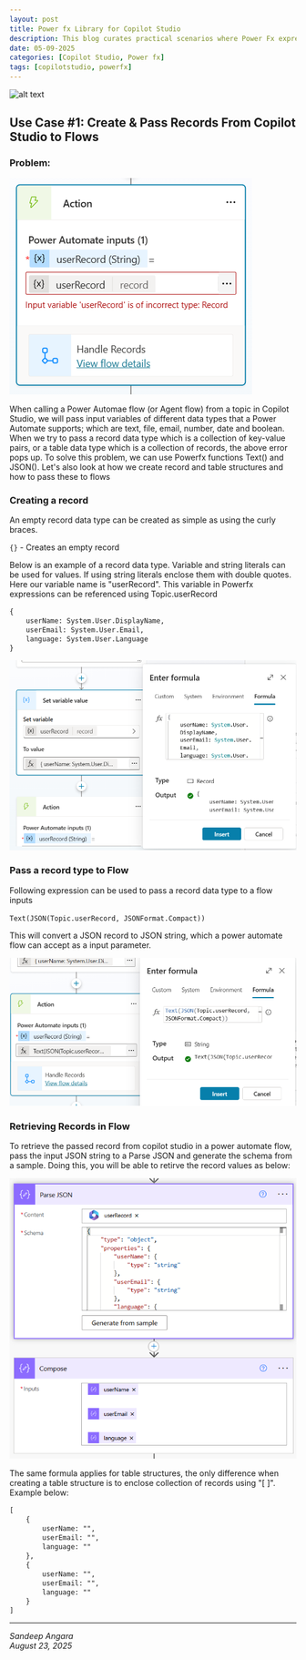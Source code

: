 ```yaml
---
layout: post
title: Power fx Library for Copilot Studio
description: This blog curates practical scenarios where Power Fx expressions play a key role in Copilot Studio—demonstrating how they enable smarter logic, data handling, and automation within conversations and integrations. Over time, this library will grow with additional use cases, serving as a reference for practical applications
date: 05-09-2025
categories: [Copilot Studio, Power fx]
tags: [copilotstudio, powerfx]
---
```

![alt text](/assets/fxlibrary.jpg)

## Use Case #1: Create & Pass Records From Copilot Studio to Flows

### Problem:
![alt text](/assets/fx2.png)

When calling a Power Automae flow (or Agent flow) from a topic in Copilot Studio, we will pass input variables of different data types that a Power Automate supports; which are text, file, email, number, date and boolean. When we try to pass a record data type which is a collection of key-value pairs, or a table data type which is a collection of records, the above error pops up. To solve this problem, we can use Powerfx functions Text() and JSON(). Let's also look at how we create record and table structures and how to pass these to flows

### Creating a record
An empty record data type can be created as simple as using the curly braces. 

`{}`  - Creates an empty record

Below is an example of a record data type. Variable and string literals can be used for values. If using string literals enclose them with double quotes. Here our variable name is "userRecord". This variable in Powerfx expressions can be referenced using Topic.userRecord
```
{
    userName: System.User.DisplayName,
    userEmail: System.User.Email,
    language: System.User.Language
}
```
![alt text](/assets/fx1.png)

### Pass a record type to Flow
Following expression can be used to pass a record data type to a flow inputs

` Text(JSON(Topic.userRecord, JSONFormat.Compact)) `

This will convert a JSON record to JSON string, which a power automate flow can accept as a input parameter.

![alt text](/assets/fx3.png)


### Retrieving Records in Flow
To retrieve the passed record from copilot studio in a power automate flow, pass the input JSON string to a Parse JSON and generate the schema from a sample. Doing this, you will be able to retirve the record values as below:

![alt text](/assets/fx4.png)

The same formula applies for table structures, the only difference when creating a table structure is to enclose collection of records using "[ ]". Example below:
```
[
    {
        userName: "",
        userEmail: "",
        language: ""
    },
    {
        userName: "",
        userEmail: "",
        language: ""
    }
]
```

---
*Sandeep Angara*  
*August 23, 2025*
